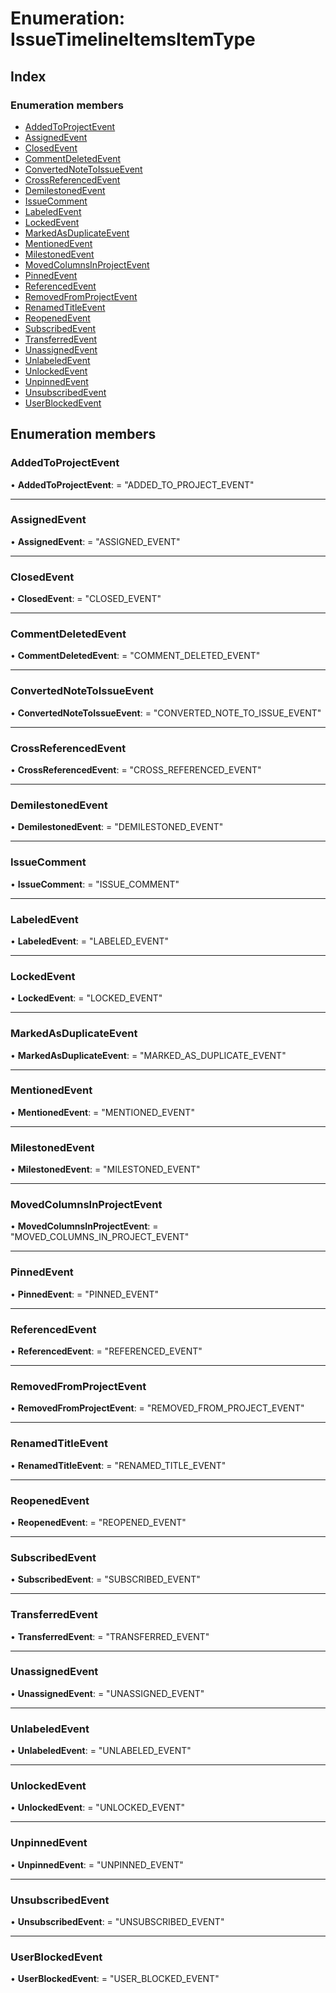
# Enumeration: IssueTimelineItemsItemType

## Index

### Enumeration members

* [AddedToProjectEvent](issuetimelineitemsitemtype.md#addedtoprojectevent)
* [AssignedEvent](issuetimelineitemsitemtype.md#assignedevent)
* [ClosedEvent](issuetimelineitemsitemtype.md#closedevent)
* [CommentDeletedEvent](issuetimelineitemsitemtype.md#commentdeletedevent)
* [ConvertedNoteToIssueEvent](issuetimelineitemsitemtype.md#convertednotetoissueevent)
* [CrossReferencedEvent](issuetimelineitemsitemtype.md#crossreferencedevent)
* [DemilestonedEvent](issuetimelineitemsitemtype.md#demilestonedevent)
* [IssueComment](issuetimelineitemsitemtype.md#issuecomment)
* [LabeledEvent](issuetimelineitemsitemtype.md#labeledevent)
* [LockedEvent](issuetimelineitemsitemtype.md#lockedevent)
* [MarkedAsDuplicateEvent](issuetimelineitemsitemtype.md#markedasduplicateevent)
* [MentionedEvent](issuetimelineitemsitemtype.md#mentionedevent)
* [MilestonedEvent](issuetimelineitemsitemtype.md#milestonedevent)
* [MovedColumnsInProjectEvent](issuetimelineitemsitemtype.md#movedcolumnsinprojectevent)
* [PinnedEvent](issuetimelineitemsitemtype.md#pinnedevent)
* [ReferencedEvent](issuetimelineitemsitemtype.md#referencedevent)
* [RemovedFromProjectEvent](issuetimelineitemsitemtype.md#removedfromprojectevent)
* [RenamedTitleEvent](issuetimelineitemsitemtype.md#renamedtitleevent)
* [ReopenedEvent](issuetimelineitemsitemtype.md#reopenedevent)
* [SubscribedEvent](issuetimelineitemsitemtype.md#subscribedevent)
* [TransferredEvent](issuetimelineitemsitemtype.md#transferredevent)
* [UnassignedEvent](issuetimelineitemsitemtype.md#unassignedevent)
* [UnlabeledEvent](issuetimelineitemsitemtype.md#unlabeledevent)
* [UnlockedEvent](issuetimelineitemsitemtype.md#unlockedevent)
* [UnpinnedEvent](issuetimelineitemsitemtype.md#unpinnedevent)
* [UnsubscribedEvent](issuetimelineitemsitemtype.md#unsubscribedevent)
* [UserBlockedEvent](issuetimelineitemsitemtype.md#userblockedevent)

## Enumeration members

###  AddedToProjectEvent

• **AddedToProjectEvent**: = "ADDED_TO_PROJECT_EVENT"

___

###  AssignedEvent

• **AssignedEvent**: = "ASSIGNED_EVENT"

___

###  ClosedEvent

• **ClosedEvent**: = "CLOSED_EVENT"

___

###  CommentDeletedEvent

• **CommentDeletedEvent**: = "COMMENT_DELETED_EVENT"

___

###  ConvertedNoteToIssueEvent

• **ConvertedNoteToIssueEvent**: = "CONVERTED_NOTE_TO_ISSUE_EVENT"

___

###  CrossReferencedEvent

• **CrossReferencedEvent**: = "CROSS_REFERENCED_EVENT"

___

###  DemilestonedEvent

• **DemilestonedEvent**: = "DEMILESTONED_EVENT"

___

###  IssueComment

• **IssueComment**: = "ISSUE_COMMENT"

___

###  LabeledEvent

• **LabeledEvent**: = "LABELED_EVENT"

___

###  LockedEvent

• **LockedEvent**: = "LOCKED_EVENT"

___

###  MarkedAsDuplicateEvent

• **MarkedAsDuplicateEvent**: = "MARKED_AS_DUPLICATE_EVENT"

___

###  MentionedEvent

• **MentionedEvent**: = "MENTIONED_EVENT"

___

###  MilestonedEvent

• **MilestonedEvent**: = "MILESTONED_EVENT"

___

###  MovedColumnsInProjectEvent

• **MovedColumnsInProjectEvent**: = "MOVED_COLUMNS_IN_PROJECT_EVENT"

___

###  PinnedEvent

• **PinnedEvent**: = "PINNED_EVENT"

___

###  ReferencedEvent

• **ReferencedEvent**: = "REFERENCED_EVENT"

___

###  RemovedFromProjectEvent

• **RemovedFromProjectEvent**: = "REMOVED_FROM_PROJECT_EVENT"

___

###  RenamedTitleEvent

• **RenamedTitleEvent**: = "RENAMED_TITLE_EVENT"

___

###  ReopenedEvent

• **ReopenedEvent**: = "REOPENED_EVENT"

___

###  SubscribedEvent

• **SubscribedEvent**: = "SUBSCRIBED_EVENT"

___

###  TransferredEvent

• **TransferredEvent**: = "TRANSFERRED_EVENT"

___

###  UnassignedEvent

• **UnassignedEvent**: = "UNASSIGNED_EVENT"

___

###  UnlabeledEvent

• **UnlabeledEvent**: = "UNLABELED_EVENT"

___

###  UnlockedEvent

• **UnlockedEvent**: = "UNLOCKED_EVENT"

___

###  UnpinnedEvent

• **UnpinnedEvent**: = "UNPINNED_EVENT"

___

###  UnsubscribedEvent

• **UnsubscribedEvent**: = "UNSUBSCRIBED_EVENT"

___

###  UserBlockedEvent

• **UserBlockedEvent**: = "USER_BLOCKED_EVENT"
